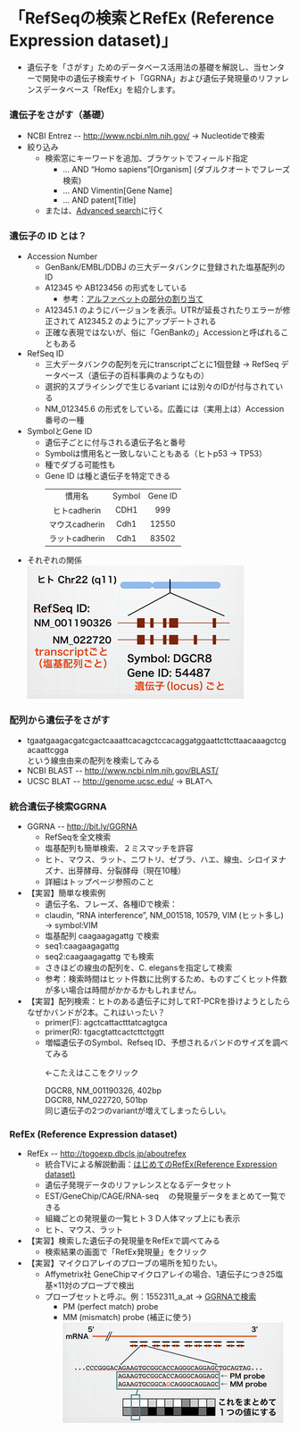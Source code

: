 <h1 id="content_1_0"><a id="lb015d8b" href="http://MotDB.DBCLS.jp/?AJACS27%2Fmeso#lb015d8b" title="lb015d8b"></a> 「RefSeqの検索とRefEx (Reference Expression dataset)」  </h1>

<ul class="list1" style="padding-left:16px;margin-left:16px"><li>遺伝子を「さがす」ためのデータベース活用法の基礎を解説し、当センターで開発中の遺伝子検索サイト「GGRNA」および遺伝子発現量のリファレンスデータベース「RefEx」を紹介します。</li></ul>

<a id=""></a><h3 id="content_1_1"><a id="g9759d2a"></a> 遺伝子をさがす（基礎）  </h3>
<ul class="list1" style="padding-left:16px;margin-left:16px"><li>NCBI Entrez -- <a href="http://www.ncbi.nlm.nih.gov/" rel="nofollow">http://www.ncbi.nlm.nih.gov/</a> → Nucleotideで検索</li>
<li>絞り込み
<ul class="list2" style="padding-left:16px;margin-left:16px"><li>検索窓にキーワードを追加、ブラケットでフィールド指定
<ul class="list3" style="padding-left:16px;margin-left:16px"><li>... AND “Homo sapiens”[Organism] (ダブルクオートでフレーズ検索)</li>
<li>... AND Vimentin[Gene Name]</li>
<li>... AND patent[Title]</li></ul></li>
<li>または、<a href="http://www.ncbi.nlm.nih.gov/nuccore/advanced" rel="nofollow">Advanced search</a>に行く</li></ul></li></ul>

<a id=""></a><h3 id="content_1_2"><a id="e62a4cf8"></a> 遺伝子の ID とは？  </h3>
<ul class="list1" style="padding-left:16px;margin-left:16px"><li>Accession Number
<ul class="list2" style="padding-left:16px;margin-left:16px"><li>GenBank/EMBL/DDBJ の三大データバンクに登録された塩基配列のID</li>
<li>A12345 や AB123456 の形式をしている
<ul class="list3" style="padding-left:16px;margin-left:16px"><li>参考：<a href="http://www.ddbj.nig.ac.jp/sub/prefix.html" rel="nofollow">アルファベットの部分の割り当て</a></li></ul></li>
<li>A12345.1 のようにバージョンを表示。UTRが延長されたりエラーが修正されて A12345.2 のようにアップデートされる</li>
<li>正確な表現ではないが、俗に「GenBankの」Accessionと呼ばれることもある</li></ul></li>
<li>RefSeq ID
<ul class="list2" style="padding-left:16px;margin-left:16px"><li>三大データバンクの配列を元にtranscriptごとに1個登録 → RefSeq データベース（遺伝子の百科事典のようなもの）</li>
<li>選択的スプライシングで生じるvariant には別々のIDが付与されている</li>
<li>NM_012345.6 の形式をしている。広義には（実用上は）Accession番号の一種</li></ul></li>
<li>SymbolとGene ID
<ul class="list2" style="padding-left:16px;margin-left:16px"><li>遺伝子ごとに付与される遺伝子名と番号</li>
<li>Symbolは慣用名と一致しないこともある（ヒトp53 → TP53）</li>
<li>種でダブる可能性も</li>
<li>Gene ID は種と遺伝子を特定できる
<div class="ie5"><table class="style_table" cellspacing="1" border="0">
<tr class="style_tr"><td class="style_td" style="text-align:center">慣用名</td><td class="style_td" style="text-align:center">Symbol</td><td class="style_td" style="text-align:center">Gene ID</td></tr>

<tr class="style_tr"><td class="style_td" style="text-align:center">ヒトcadherin</td><td class="style_td" style="text-align:center">CDH1</td><td class="style_td" style="text-align:center">999</td></tr>

<tr class="style_tr"><td class="style_td" style="text-align:center">マウスcadherin</td><td class="style_td" style="text-align:center">Cdh1</td><td class="style_td" style="text-align:center">12550</td></tr>

<tr class="style_tr"><td class="style_td" style="text-align:center">ラットcadherin</td><td class="style_td" style="text-align:center">Cdh1</td><td class="style_td" style="text-align:center">83502</td></tr>
</table></div></li></ul></li>
<li>それぞれの関係
<div class="img_margin" style="text-align:left"><img src="IDs.png" alt="IDs.png" title="IDs.png" width="388" height="239" /></a></div>
</li></ul>

<a id=""></a><h3 id="content_1_3"><a id="dada26a1"></a> 配列から遺伝子をさがす  </h3>
<ul class="list1" style="padding-left:16px;margin-left:16px"><li>tgaatgaagacgatcgactcaaattcacagctccacaggatggaattcttcttaacaaagctcgacaattcgga<br class="spacer" />という線虫由来の配列を検索してみる</li>
<li>NCBI BLAST -- <a href="http://www.ncbi.nlm.nih.gov/BLAST/" rel="nofollow">http://www.ncbi.nlm.nih.gov/BLAST/</a></li>
<li>UCSC BLAT -- <a href="http://genome.ucsc.edu/" rel="nofollow">http://genome.ucsc.edu/</a> → BLATへ</li></ul>

<a id=""></a><h3 id="content_1_4"><a id="q3ea7c29"></a> 統合遺伝子検索GGRNA  </h3>
<ul class="list1" style="padding-left:16px;margin-left:16px"><li>GGRNA -- <a href="http://bit.ly/GGRNA" rel="nofollow">http://bit.ly/GGRNA</a>
<ul class="list2" style="padding-left:16px;margin-left:16px"><li>RefSeqを全文検索</li>
<li>塩基配列も簡単検索、２ミスマッチを許容</li>
<li>ヒト、マウス、ラット、ニワトリ、ゼブラ、ハエ、線虫、シロイヌナズナ、出芽酵母、分裂酵母（現在10種）</li>
<li>詳細はトップページ参照のこと</li></ul></li>
<li>【実習】簡単な検索例
<ul class="list2" style="padding-left:16px;margin-left:16px"><li>遺伝子名、フレーズ、各種IDで検索：</li>
<li>claudin, “RNA interference”, NM_001518, 10579, VIM (ヒット多し) → symbol:VIM</li>
<li>塩基配列 caagaagagattg で検索</li>
<li>seq1:caagaagagattg</li>
<li>seq2:caagaagagattg でも検索</li>
<li>さきほどの線虫の配列を、C. elegansを指定して検索</li>
<li>参考：検索時間はヒット件数に比例するため、ものすごくヒット件数が多い場合は時間がかかるかもしれません。</li></ul></li>
<li>【実習】配列検索：ヒトのある遺伝子に対してRT-PCRを掛けようとしたらなぜかバンドが2本。これはいったい？
<ul class="list2" style="padding-left:16px;margin-left:16px"><li>primer(F): agctcattactttatcagtgca</li>
<li>primer(R): tgacgtattcactcttctggtt</li>
<li>増幅遺伝子のSymbol、Refseq ID、予想されるバンドのサイズを調べてみる
<a name="plugin_fold_anchor1"></a>
<div class="plugin_fold_title_plus" onclick="return plugin_fold_onclick(this,event,'plugin_fold_anchor1')"><p>←こたえはここをクリック</p>
</div>
<div class="plugin_fold_body"><p>DGCR8, NM_001190326, 402bp<br class="spacer" />DGCR8, NM_022720, 501bp<br class="spacer" />同じ遺伝子の2つのvariantが増えてしまったらしい。</p>
</div></li></ul></li></ul>

<a id=""></a><h3 id="content_1_5"><a id="ce7a4bd8"></a> RefEx (Reference Expression dataset)  </h3>
<ul class="list1" style="padding-left:16px;margin-left:16px"><li>RefEx -- <a href="http://togoexp.dbcls.jp/aboutrefex" rel="nofollow">http://togoexp.dbcls.jp/aboutrefex</a>
<ul class="list2" style="padding-left:16px;margin-left:16px"><li>統合TVによる解説動画：<a href="http://togotv.dbcls.jp/20100618.html" rel="nofollow">はじめてのRefEx(Reference Expression dataset)</a></li>
<li>遺伝子発現データのリファレンスとなるデータセット</li>
<li>EST/GeneChip/CAGE/RNA-seq&#8232;　の発現量データをまとめて一覧できる</li>
<li>組織ごとの発現量の一覧ヒト３Ｄ人体マップ上にも表示</li>
<li>ヒト、マウス、ラット</li></ul></li>
<li>【実習】検索した遺伝子の発現量をRefExで調べてみる
<ul class="list2" style="padding-left:16px;margin-left:16px"><li>検索結果の画面で「RefEx発現量」をクリック</li></ul></li>
<li>【実習】マイクロアレイのプローブの場所を知りたい。
<ul class="list2" style="padding-left:16px;margin-left:16px"><li>Affymetrix社 GeneChipマイクロアレイの場合、1遺伝子につき25塩基×11対のプローブで検出</li>
<li>プローブセットと呼ぶ。例：1552311_a_at → <a href="http://altair.dbcls.jp/GGRNA/search.cgi?query=1552311_a_at" rel="nofollow">GGRNAで検索</a>
<ul class="list3" style="padding-left:16px;margin-left:16px"><li>PM (perfect match) probe</li>
<li>MM (mismatch) probe (補正に使う)
<div class="img_margin" style="text-align:left"><img src="Affyprobe.png" alt="Affyprobe.png" title="Affyprobe.png" width="395" height="180" /></a></div>
</li></ul></li></ul></li></ul>

